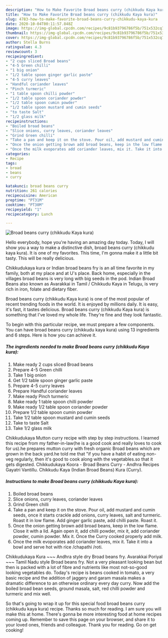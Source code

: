 ```yaml
---
description: "How to Make Favorite Broad beans curry (chikkudu Kaya kura)"
title: "How to Make Favorite Broad beans curry (chikkudu Kaya kura)"
slug: 4783-how-to-make-favorite-broad-beans-curry-chikkudu-kaya-kura
date: 2020-10-04T00:11:57.848Z
image: https://img-global.cpcdn.com/recipes/9c81b93796786f5b/751x532cq70/broad-beans-curry-chikkudu-kaya-kura-recipe-main-photo.jpg
thumbnail: https://img-global.cpcdn.com/recipes/9c81b93796786f5b/751x532cq70/broad-beans-curry-chikkudu-kaya-kura-recipe-main-photo.jpg
cover: https://img-global.cpcdn.com/recipes/9c81b93796786f5b/751x532cq70/broad-beans-curry-chikkudu-kaya-kura-recipe-main-photo.jpg
author: Stella Burns
ratingvalue: 4.3
reviewcount: 3
recipeingredient:
- "2 cups sliced Broad beans"
- "4-5 Green chilli"
- "1 big onion"
- "1/2 table spoon ginger garlic paste"
- "4-5 curry leaves"
- "Handful coriander leaves"
- "Pinch turmeric"
- "1 table spoon chilli powder"
- "1/2 table spoon coriander powder"
- "1/2 table spoon cumin powder"
- "1/2 table spoon mustard and cumin seeds"
- "to taste Salt"
- "1/2 glass milk"
recipeinstructions:
- "Boiled broad beans"
- "Slice onions, curry leaves, coriander leaves"
- "Grind Green chilli"
- "Take a pan and keep it on the stove. Pour oil, add mustard and cumin seeds, once it starts crackle add onions, curry leaves, salt and turmeric. Roast it in low flame. Add ginger garlic paste, add chilli paste. Roast it."
- "Once the onion getting brown add broad beans, keep in the low flame. Close it with a lid. Again open it, add chilli powder, mix it, add coriander powder, cumin powder. Mix it. Once the Curry cooked properly add milk."
- "Once the milk evoporates add coriander leaves, mix it. Take it into a bowl and serve hot with rice /chapathi /roti."
categories:
- Recipe
tags:
- broad
- beans
- curry

katakunci: broad beans curry 
nutrition: 261 calories
recipecuisine: American
preptime: "PT31M"
cooktime: "PT30M"
recipeyield: "1"
recipecategory: Lunch

---
```



![Broad beans curry (chikkudu Kaya kura)](https://img-global.cpcdn.com/recipes/9c81b93796786f5b/751x532cq70/broad-beans-curry-chikkudu-kaya-kura-recipe-main-photo.jpg)

Hello everybody, hope you're having an amazing day today. Today, I will show you a way to make a distinctive dish, broad beans curry (chikkudu kaya kura). It is one of my favorites. This time, I'm gonna make it a little bit tasty. This will be really delicious.

Chikkudukaya kura or Indian broad beans fry is an all time favorite in my family, both at my place and at U&#39;s place. Back home, especially in the villages broad beans is very long with big seeds in the pod. Indian Broad Beans also known as Avarakkai in Tamil / Chikkudu Kaya in Telugu, is very rich in iron, folate and dietary fiber.

Broad beans curry (chikkudu Kaya kura) is one of the most popular of recent trending foods in the world. It is enjoyed by millions daily. It is easy, it's fast, it tastes delicious. Broad beans curry (chikkudu Kaya kura) is something that I've loved my whole life. They're fine and they look fantastic.


To begin with this particular recipe, we must prepare a few components. You can have broad beans curry (chikkudu kaya kura) using 13 ingredients and 6 steps. Here is how you can achieve it.

<!--inarticleads1-->

##### The ingredients needed to make Broad beans curry (chikkudu Kaya kura):

1. Make ready 2 cups sliced Broad beans
1. Prepare 4-5 Green chilli
1. Take 1 big onion
1. Get 1/2 table spoon ginger garlic paste
1. Prepare 4-5 curry leaves
1. Prepare Handful coriander leaves
1. Make ready Pinch turmeric
1. Make ready 1 table spoon chilli powder
1. Make ready 1/2 table spoon coriander powder
1. Prepare 1/2 table spoon cumin powder
1. Take 1/2 table spoon mustard and cumin seeds
1. Take to taste Salt
1. Take 1/2 glass milk


Chikkudukaya Mutton curry recipe with step by step instructions. I learned this recipe from my father-in-law(he is a good cook and really loves to cook for us).he prepares mutton curry with fresh organic Broad beans which are grown in the back yard.he told me that &#34;if you have a habit of eating non-veg regularly, then it&#39;s good to cook along with the vegetables.so that it gets digested. Chikkudukaya Koora - Broad Beans Curry - Andhra Recipes Gayatri Vantillu. Chikkudu Kaya (Indian Broad Beans) Kura (Curry). 

<!--inarticleads2-->

##### Instructions to make Broad beans curry (chikkudu Kaya kura):

1. Boiled broad beans
1. Slice onions, curry leaves, coriander leaves
1. Grind Green chilli
1. Take a pan and keep it on the stove. Pour oil, add mustard and cumin seeds, once it starts crackle add onions, curry leaves, salt and turmeric. Roast it in low flame. Add ginger garlic paste, add chilli paste. Roast it.
1. Once the onion getting brown add broad beans, keep in the low flame. Close it with a lid. Again open it, add chilli powder, mix it, add coriander powder, cumin powder. Mix it. Once the Curry cooked properly add milk.
1. Once the milk evoporates add coriander leaves, mix it. Take it into a bowl and serve hot with rice /chapathi /roti.


Chikkudukaya Kura ~~~ Andhra style dry Broad beans fry. Avarakkai Poriyal ~~~ Tamil Nadu style Broad beans fry. Not a very pleasant looking bean but then is packed with a lot of fibre and nutrients like most not-so-good looking vegetables do. Today&#39;s recipe is beans cooked in tomato, a very basic recipe and the addition of jaggery and garam masala makes a dramatic difference to an otherwise ordinary every day curry. Now add the boiled broad bean seeds, ground masala, salt, red chilli powder and turmeric and mix well. 

So that's going to wrap it up for this special food broad beans curry (chikkudu kaya kura) recipe. Thanks so much for reading. I am sure you will make this at home. There's gonna be more interesting food at home recipes coming up. Remember to save this page on your browser, and share it to your loved ones, friends and colleague. Thank you for reading. Go on get cooking!
